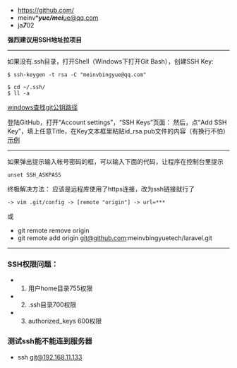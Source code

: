 - https://github.com/
- meinv****yue/mei***ue@qq.com
- ja***7***02


**强烈建议用SSH地址拉项目**


---


如果没有.ssh目录，打开Shell（Windows下打开Git Bash），创建SSH Key:
```
$ ssh-keygen -t rsa -C "meinvbingyue@qq.com"

$ cd ~/.ssh/
$ ll -a
```
[windows查找git公钥路径](http://pan.baidu.com/s/1hr9fxyO)

登陆GitHub，打开“Account settings”，“SSH Keys”页面：
然后，点“Add SSH Key”，填上任意Title，在Key文本框里粘贴id_rsa.pub文件的内容（有换行不怕）
[示例](http://pan.baidu.com/s/1i5kWY6T)

---

如果弹出提示输入帐号密码的框，可以输入下面的代码，让程序在控制台里提示
```
unset SSH_ASKPASS
```

终极解决方法：
应该是远程库使用了https连接，改为ssh链接就行了

```
-> vim .git/config -> [remote "origin"] -> url=***
```

或

- git remote remove origin
- git remote add origin git@github.com:meinvbingyuetech/laravel.git

---

### SSH权限问题：
- 1. 用户home目录755权限
- 2. .ssh目录700权限
- 3. authorized_keys 600权限


### 测试ssh能不能连到服务器
- ssh git@192.168.11.133
